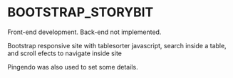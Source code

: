 # BOOTSTRAP_STORYBIT

Front-end development. Back-end not implemented.

Bootstrap responsive site with tablesorter javascript, search inside a table, and scroll efects to navigate inside site

Pingendo was also used to set some details.
